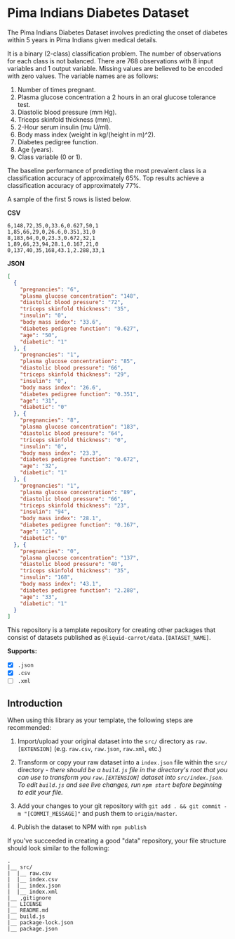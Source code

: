 # Pima Indians Diabetes Dataset

The Pima Indians Diabetes Dataset involves predicting the onset of diabetes within 5 years in Pima Indians given medical details.

It is a binary (2-class) classification problem. The number of observations for each class is not balanced. There are 768 observations with 8 input variables and 1 output variable. Missing values are believed to be encoded with zero values. The variable names are as follows:

1. Number of times pregnant.
2. Plasma glucose concentration a 2 hours in an oral glucose tolerance test.
3. Diastolic blood pressure (mm Hg).
4. Triceps skinfold thickness (mm).
5. 2-Hour serum insulin (mu U/ml).
6. Body mass index (weight in kg/(height in m)^2).
7. Diabetes pedigree function.
8. Age (years).
9. Class variable (0 or 1).

The baseline performance of predicting the most prevalent class is a classification accuracy of approximately 65%. Top results achieve a classification accuracy of approximately 77%.

A sample of the first 5 rows is listed below.

**CSV**

```csv
6,148,72,35,0,33.6,0.627,50,1
1,85,66,29,0,26.6,0.351,31,0
8,183,64,0,0,23.3,0.672,32,1
1,89,66,23,94,28.1,0.167,21,0
0,137,40,35,168,43.1,2.288,33,1
```

**JSON**

```json
[
  {
    "pregnancies": "6",
    "plasma glucose concentration": "148",
    "diastolic blood pressure": "72",
    "triceps skinfold thickness": "35",
    "insulin": "0",
    "body mass index": "33.6",
    "diabetes pedigree function": "0.627",
    "age": "50",
    "diabetic": "1"
  }, {
    "pregnancies": "1",
    "plasma glucose concentration": "85",
    "diastolic blood pressure": "66",
    "triceps skinfold thickness": "29",
    "insulin": "0",
    "body mass index": "26.6",
    "diabetes pedigree function": "0.351",
    "age": "31",
    "diabetic": "0"
  }, {
    "pregnancies": "8",
    "plasma glucose concentration": "183",
    "diastolic blood pressure": "64",
    "triceps skinfold thickness": "0",
    "insulin": "0",
    "body mass index": "23.3",
    "diabetes pedigree function": "0.672",
    "age": "32",
    "diabetic": "1"
  }, {
    "pregnancies": "1",
    "plasma glucose concentration": "89",
    "diastolic blood pressure": "66",
    "triceps skinfold thickness": "23",
    "insulin": "94",
    "body mass index": "28.1",
    "diabetes pedigree function": "0.167",
    "age": "21",
    "diabetic": "0"
  }, {
    "pregnancies": "0",
    "plasma glucose concentration": "137",
    "diastolic blood pressure": "40",
    "triceps skinfold thickness": "35",
    "insulin": "168",
    "body mass index": "43.1",
    "diabetes pedigree function": "2.288",
    "age": "33",
    "diabetic": "1"
  }
]
```



























































This repository is a template repository for creating other packages that consist of datasets published as `@liquid-carrot/data.[DATASET_NAME]`.

**Supports:**
* [x] `.json`
* [x] `.csv`
* [ ] `.xml`

## Introduction

When using this library as your template, the following steps are recommended:

1) Import/upload your original dataset into the `src/` directory as `raw.[EXTENSION]` (e.g. `raw.csv`, `raw.json`, `raw.xml`, etc.)

2) Transform or copy your raw dataset into a `index.json` file within the `src/` directory - _there should be a `build.js` file in the directory's root that you can use to transform you `raw.[EXTENSION]` dataset into `src/index.json`. To edit `build.js` and see live changes, run `npm start` before beginning to edit your file._

3) Add your changes to your git repository with `git add . && git commit -m "[COMMIT_MESSAGE]"` and push them to `origin/master`.

4) Publish the dataset to NPM with `npm publish`


If you've succeeded in creating a good "data" repository, your file structure should look similar to the following:

```
.
|__ src/
|  |__ raw.csv
|  |__ index.csv
|  |__ index.json
|  |__ index.xml
|__ ,gitignore
|__ LICENSE
|__ README.md
|__ build.js
|__ package-lock.json
|__ package.json
```